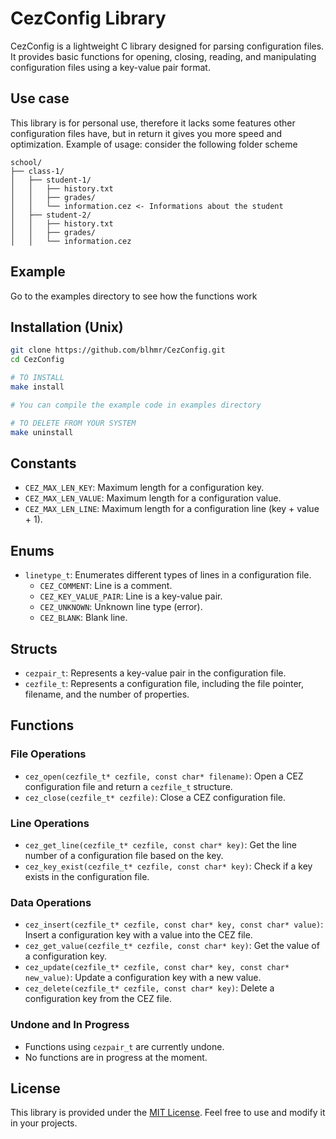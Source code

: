 # CezConfig Library

CezConfig is a lightweight C library designed for parsing configuration files. It provides basic functions for opening, closing, reading, and manipulating configuration files using a key-value pair format.

## Use case
This library is for personal use, therefore it lacks some features other configuration files have, but in return it gives you more speed and optimization.
Example of usage: consider the following folder scheme

```
school/
├── class-1/
│   ├── student-1/
│   │   ├── history.txt
│   │   ├── grades/
│   │   └── information.cez <- Informations about the student
│   ├── student-2/
│   │   ├── history.txt
│   │   ├── grades/
│   │   └── information.cez
```

## Example
Go to the examples directory to see how the functions work

## Installation (Unix)

```bash
git clone https://github.com/blhmr/CezConfig.git
cd CezConfig

# TO INSTALL
make install

# You can compile the example code in examples directory

# TO DELETE FROM YOUR SYSTEM
make uninstall
```

## Constants

- `CEZ_MAX_LEN_KEY`: Maximum length for a configuration key.
- `CEZ_MAX_LEN_VALUE`: Maximum length for a configuration value.
- `CEZ_MAX_LEN_LINE`: Maximum length for a configuration line (key + value + 1).

## Enums

- `linetype_t`: Enumerates different types of lines in a configuration file.
  - `CEZ_COMMENT`: Line is a comment.
  - `CEZ_KEY_VALUE_PAIR`: Line is a key-value pair.
  - `CEZ_UNKNOWN`: Unknown line type (error).
  - `CEZ_BLANK`: Blank line.

## Structs

- `cezpair_t`: Represents a key-value pair in the configuration file.
- `cezfile_t`: Represents a configuration file, including the file pointer, filename, and the number of properties.

## Functions

### File Operations

- `cez_open(cezfile_t* cezfile, const char* filename)`: Open a CEZ configuration file and return a `cezfile_t` structure.
- `cez_close(cezfile_t* cezfile)`: Close a CEZ configuration file.

### Line Operations

- `cez_get_line(cezfile_t* cezfile, const char* key)`: Get the line number of a configuration file based on the key.
- `cez_key_exist(cezfile_t* cezfile, const char* key)`: Check if a key exists in the configuration file.

### Data Operations

- `cez_insert(cezfile_t* cezfile, const char* key, const char* value)`: Insert a configuration key with a value into the CEZ file.
- `cez_get_value(cezfile_t* cezfile, const char* key)`: Get the value of a configuration key.
- `cez_update(cezfile_t* cezfile, const char* key, const char* new_value)`: Update a configuration key with a new value.
- `cez_delete(cezfile_t* cezfile, const char* key)`: Delete a configuration key from the CEZ file.

### Undone and In Progress

- Functions using `cezpair_t` are currently undone.
- No functions are in progress at the moment.

## License

This library is provided under the [MIT License](LICENSE). Feel free to use and modify it in your projects.

